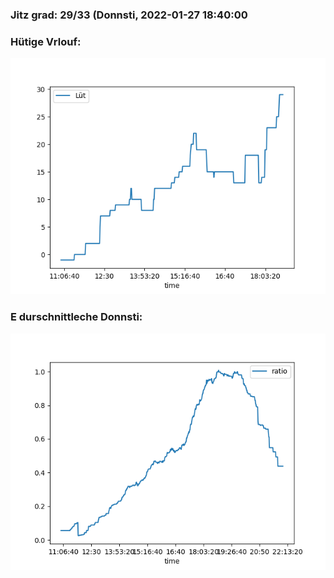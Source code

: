 ### Jitz grad: 29/33 (Donnsti, 2022-01-27 18:40:00

### Hütige Vrlouf:
![Graph](Today.png)

### E durschnittleche Donnsti:
![Graph](Donnsti.png)